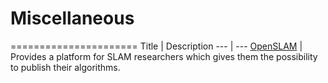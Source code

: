 # Miscellaneous

======================
Title | Description
--- | ---
[OpenSLAM](https://openslam.org/) | Provides a platform for SLAM researchers which gives them the possibility to publish their algorithms.

